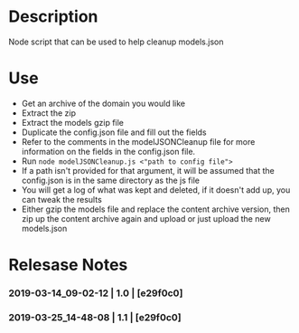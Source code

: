 # Description

Node script that can be used to help cleanup models.json

# Use

- Get an archive of the domain you would like
- Extract the zip
- Extract the models gzip file
- Duplicate the config.json file and fill out the fields
- Refer to the comments in the modelJSONCleanup file for more information on the fields in the config.json file.
- Run `node modelJSONCleanup.js <"path to config file">`
- If a path isn't provided for that argument, it will be assumed that the config.json is in the same directory as the js file
- You will get a log of what was kept and deleted, if it doesn't add up, you can tweak the results
- Either gzip the models file and replace the content archive version, then zip up the content archive again and upload or just upload the new models.json

# Relesase Notes
### 2019-03-14_09-02-12 | 1.0 | [e29f0c0]

### 2019-03-25_14-48-08 | 1.1 | [e29f0c0]
